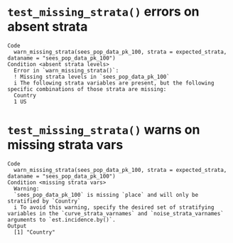 # `test_missing_strata()` errors on absent strata

    Code
      warn_missing_strata(sees_pop_data_pk_100, strata = expected_strata, dataname = "sees_pop_data_pk_100")
    Condition <absent strata levels>
      Error in `warn_missing_strata()`:
      ! Missing strata levels in `sees_pop_data_pk_100`
      i The following strata variables are present, but the following specific combinations of those strata are missing:
      Country
      1 US

# `test_missing_strata()` warns on missing strata vars

    Code
      warn_missing_strata(sees_pop_data_pk_100, strata = expected_strata, dataname = "sees_pop_data_pk_100")
    Condition <missing strata vars>
      Warning:
      `sees_pop_data_pk_100` is missing `place` and will only be stratified by `Country`
      i To avoid this warning, specify the desired set of stratifying variables in the `curve_strata_varnames` and `noise_strata_varnames` arguments to `est.incidence.by()`.
    Output
      [1] "Country"

